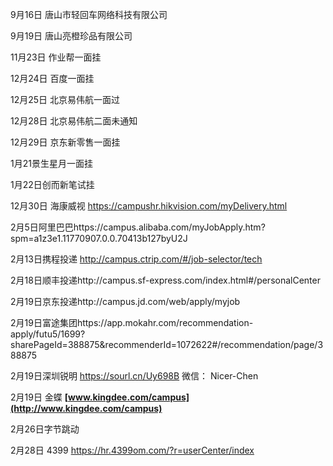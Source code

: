 9月16日 唐山市轻回车网络科技有限公司

9月19日 唐山亮橙珍品有限公司

11月23日 作业帮一面挂

12月24日 百度一面挂

12月25日 北京易伟航一面过

12月28日 北京易伟航二面未通知

12月29日 京东新零售一面挂

1月21景生星月一面挂

1月22日创而新笔试挂





12月30日 海康威视 https://campushr.hikvision.com/myDelivery.html

2月5日阿里巴巴https://campus.alibaba.com/myJobApply.htm?spm=a1z3e1.11770907.0.0.70413b127byU2J

2月13日携程投递 http://campus.ctrip.com/#/job-selector/tech

2月18日顺丰投递http://campus.sf-express.com/index.html#/personalCenter

2月19日京东投递http://campus.jd.com/web/apply/myjob

2月19日富途集团https://app.mokahr.com/recommendation-apply/futu5/1699?sharePageId=388875&recommenderId=1072622#/recommendation/page/388875

2月19日深圳锐明 https://sourl.cn/Uy698B 微信： Nicer-Chen

2月19日 金蝶 **[www.kingdee.com/campus](http://www.kingdee.com/campus)**

2月26日字节跳动

2月28日 4399 https://hr.4399om.com/?r=userCenter/index